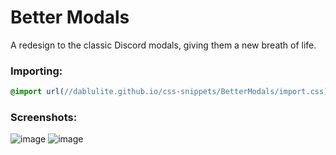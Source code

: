 # Better Modals
A redesign to the classic Discord modals, giving them a new breath of life.

### Importing:
```css
@import url(//dablulite.github.io/css-snippets/BetterModals/import.css);
```

### Screenshots:
![image](https://github.com/DaBluLite/css-snippets/assets/73998678/a78462b5-f9b7-402e-9875-c90203d09689)
![image](https://github.com/DaBluLite/css-snippets/assets/73998678/2dbce4eb-5ea1-448e-9d00-e1c4f8e944d5)
